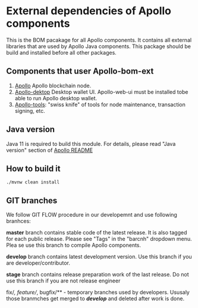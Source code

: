 # External dependencies of Apollo components

This is the BOM pacakage for all Apollo components. It contains all external libraries that are used by Apollo Java components. This package should be build and installed before all other packages.

## Components that user Apollo-bom-ext

1. [Apollo](https://github.com/ApolloFoundation/Apollo) Apollo blockchain node.
2. [Apollo-dektop](https://github.com/ApolloFoundation/Apollo-desktop) Desktop wallet UI. Apollo-web-ui must be installed tobe able to run Apollo desktop wallet.
3. [Apollo-tools](https://github.com/ApolloFoundation/Apollo-tools): "swiss knife" of tools for node maintenance, transaction signing, etc.


## Java version

Java 11 is required to build this module. For details, please read "Java version" section of [Apollo README](https://github.com/ApolloFoundation/Apollo)

## How to build it 

`./mvnw clean install`


## GIT branches

We follow GIT FLOW procedure in our developemnt and use following branhces:

__master__ branch contains stable code of the latest release. It is also tagged for each public release. Please see "Tags" in the "barcnh" dropdown menu. Plea
se use this branch to compile Apollo components.

__develop__ branch contains latest development version. Use this branch if you are developer/contributor.

__stage__ branch contains release preparation work of the last release. Do not use this branch if you are not release engineer


fix/*, feature/*, bugfix/** - temporary branches used by developers. Ususaly those branmches get merged to ___develop___ and deleted after work is done.